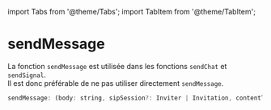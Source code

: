 import Tabs from '@theme/Tabs';
import TabItem from '@theme/TabItem';

# sendMessage

La fonction `sendMessage` est utilisée dans les fonctions ``sendChat`` et ``sendSignal``.  
Il est donc préférable de ne pas utiliser directement ``sendMessage``.

```js
sendMessage: (body: string, sipSession?: Inviter | Invitation, contentType?: string) => void;
```